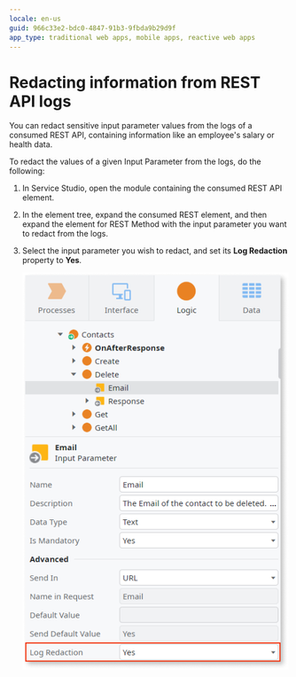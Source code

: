 ```yaml
---
locale: en-us
guid: 966c33e2-bdc0-4847-91b3-9fbda9b29d9f
app_type: traditional web apps, mobile apps, reactive web apps
---
```


# Redacting information from REST API logs

You can redact sensitive input parameter values from the logs of a consumed REST API, containing information like an employee's salary or health data.

To redact the values of a given Input Parameter from the logs, do the following:

1. In Service Studio, open the module containing the consumed REST API element.

1. In the element tree, expand the consumed REST element, and then expand the element for REST Method with the input parameter you want to redact from the logs.

1. Select the input parameter you wish to redact, and set its **Log Redaction** property to **Yes**.

    ![Activating the Log Redaction property of an input parameter](images/redact-logs-property-ss.png)
